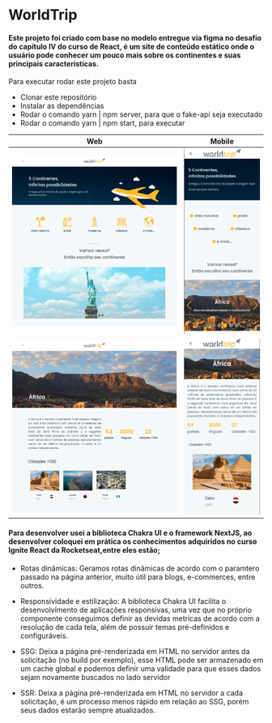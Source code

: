 # WorldTrip

#### Este projeto foi criado com base no modelo entregue via figma no desafio do capítulo IV do curso de React, é um site de conteúdo estático onde o usuário pode conhecer um pouco mais sobre os continentes e suas principais caracteristicas.

Para executar rodar este projeto basta
- Clonar este repositório
- Instalar as dependências
- Rodar o comando yarn | npm server, para que o fake-api seja executado
- Rodar o comando yarn | npm start, para executar

Web            |  Mobile
:-------------------------:|:-------------------------:
|![desk1](./public/readme/d1.png)   | ![mob1](./public/readme/m1.png) |
|![desk2](./public/readme/d2.png)   | ![mob2](./public/readme/m2.png) |

#### Para desenvolver usei a biblioteca Chakra UI e o framework NextJS, ao desenvolver coloquei em prática os conhecimentos adquiridos no curso Ignite React da Rocketseat,entre eles estão;

- Rotas dinâmicas: Geramos rotas dinâmicas de acordo com o paramtero passado na página anterior, muito
útil para blogs, e-commerces, entre outros.

- Responsividade e estilização: A biblioteca Chakra UI facilita o desenvolvimento de aplicações responsivas, uma vez 
que no próprio componente conseguimos definir as devidas metricas de acordo com a resolução de cada tela, além de
possuir temas pré-definidos e configuráveis.

- SSG: Deixa a página pré-renderizada em HTML no servidor antes da solicitação (no build por exemplo), 
esse HTML pode ser armazenado em um cache global e podemos definir uma validade para que esses dados 
sejam novamente buscados no lado servidor

- SSR: Deixa a página pré-renderizada em HTML no servidor a cada solicitação, é um processo menos rápido
em relação ao SSG, porém seus dados estarão sempre atualizados.
 
